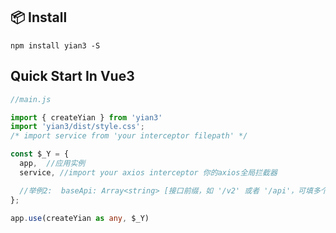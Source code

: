 ## 📦 Install
```shell
npm install yian3 -S
```
## Quick Start In Vue3

```typescript
//main.js

import { createYian } from 'yian3'
import 'yian3/dist/style.css';
/* import service from 'your interceptor filepath' */

const $_Y = {
  app,  //应用实例
  service, //import your axios interceptor 你的axios全局拦截器

  //举例2:  baseApi: Array<string> [接口前缀，如 '/v2' 或者 '/api'，可填多个组成数组]
};

app.use(createYian as any, $_Y)

```